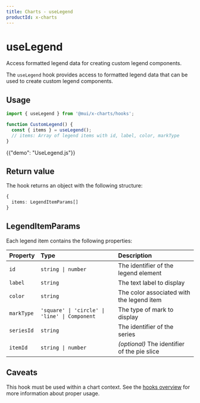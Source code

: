 ```yaml
---
title: Charts - useLegend
productId: x-charts
---
```


# useLegend

<p class="description">Access formatted legend data for creating custom legend components.</p>

The `useLegend` hook provides access to formatted legend data that can be used to create custom legend components.

## Usage

```js
import { useLegend } from '@mui/x-charts/hooks';

function CustomLegend() {
  const { items } = useLegend();
  // items: Array of legend items with id, label, color, markType
}
```

{{"demo": "UseLegend.js"}}

## Return value

The hook returns an object with the following structure:

```ts
{
  items: LegendItemParams[]
}
```

## LegendItemParams

Each legend item contains the following properties:

| Property   | Type                                          | Description                                  |
| :--------- | :-------------------------------------------- | :------------------------------------------- |
| `id`       | `string \| number`                            | The identifier of the legend element         |
| `label`    | `string`                                      | The text label to display                    |
| `color`    | `string`                                      | The color associated with the legend item    |
| `markType` | `'square' \| 'circle' \| 'line' \| Component` | The type of mark to display                  |
| `seriesId` | `string`                                      | The identifier of the series                 |
| `itemId`   | `string \| number`                            | _(optional)_ The identifier of the pie slice |

## Caveats

This hook must be used within a chart context. See the [hooks overview](/x/react-charts/hooks/) for more information about proper usage.
